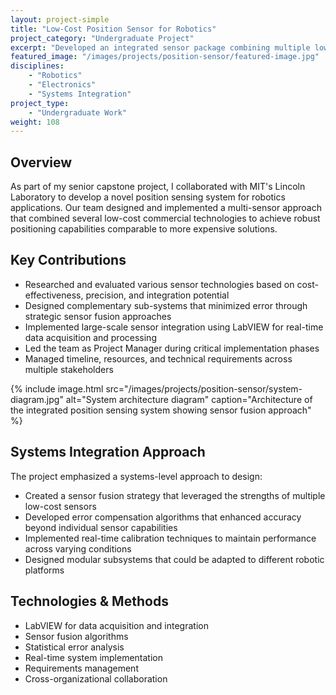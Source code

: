```yaml
---
layout: project-simple
title: "Low-Cost Position Sensor for Robotics"
project_category: "Undergraduate Project"
excerpt: "Developed an integrated sensor package combining multiple low-cost technologies to create a robust position sensing system for autonomous robotics applications."
featured_image: "/images/projects/position-sensor/featured-image.jpg"
disciplines:
    - "Robotics"
    - "Electronics"
    - "Systems Integration"
project_type:
    - "Undergraduate Work"
weight: 108
---
```


## Overview

As part of my senior capstone project, I collaborated with MIT's Lincoln Laboratory to develop a novel position sensing system for robotics applications. Our team designed and implemented a multi-sensor approach that combined several low-cost commercial technologies to achieve robust positioning capabilities comparable to more expensive solutions.

## Key Contributions

- Researched and evaluated various sensor technologies based on cost-effectiveness, precision, and integration potential
- Designed complementary sub-systems that minimized error through strategic sensor fusion approaches
- Implemented large-scale sensor integration using LabVIEW for real-time data acquisition and processing
- Led the team as Project Manager during critical implementation phases
- Managed timeline, resources, and technical requirements across multiple stakeholders

{% include image.html src="/images/projects/position-sensor/system-diagram.jpg" alt="System architecture diagram" caption="Architecture of the integrated position sensing system showing sensor fusion approach" %}

## Systems Integration Approach

The project emphasized a systems-level approach to design:

- Created a sensor fusion strategy that leveraged the strengths of multiple low-cost sensors
- Developed error compensation algorithms that enhanced accuracy beyond individual sensor capabilities
- Implemented real-time calibration techniques to maintain performance across varying conditions
- Designed modular subsystems that could be adapted to different robotic platforms

## Technologies & Methods

- LabVIEW for data acquisition and integration
- Sensor fusion algorithms
- Statistical error analysis
- Real-time system implementation
- Requirements management
- Cross-organizational collaboration
